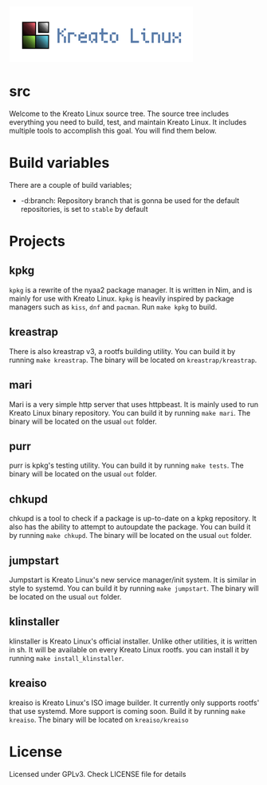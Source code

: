 <p align="left">
<img src="https://github.com/Kreato-Linux/logo/blob/master/withtext.png">
</p>

# src
Welcome to the Kreato Linux source tree. The source tree includes everything you need to build, test, and maintain Kreato Linux. 
It includes multiple tools to accomplish this goal. You will find them below.

# Build variables

There are a couple of build variables;

* -d:branch: Repository branch that is gonna be used for the default repositories, is set to `stable` by default

# Projects

## kpkg
`kpkg` is a rewrite of the nyaa2 package manager. It is written in Nim, and is mainly for use with Kreato Linux. 
`kpkg` is heavily inspired by package managers such as `kiss`, `dnf` and `pacman`. Run `make kpkg` to build.

## kreastrap
There is also kreastrap v3, a rootfs building utility.
You can build it by running `make kreastrap`. The binary will be located on `kreastrap/kreastrap`.

## mari
Mari is a very simple http server that uses httpbeast. It is mainly used to run Kreato Linux binary repository. You can build it by running `make mari`. The binary will be located on the usual `out` folder.

## purr
purr is kpkg's testing utility. You can build it by running `make tests`. The binary will be located on the usual `out` folder.

## chkupd
chkupd is a tool to check if a package is up-to-date on a kpkg repository. It also has the ability to attempt to autoupdate the package. You can build it by running `make chkupd`. The binary will be located on the usual `out` folder.

## jumpstart
Jumpstart is Kreato Linux's new service manager/init system. It is similar in style to systemd. You can build it by running `make jumpstart`. The binary will be located on the usual `out` folder.

## klinstaller
klinstaller is Kreato Linux's official installer. Unlike other utilities, it is written in sh. It will be available on every Kreato Linux rootfs. you can install it by running `make install_klinstaller`.

## kreaiso
kreaiso is Kreato Linux's ISO image builder. It currently only supports rootfs' that use systemd. More support is coming soon. Build it by running `make kreaiso`. The binary will be located on `kreaiso/kreaiso`

# License
Licensed under GPLv3. Check LICENSE file for details

